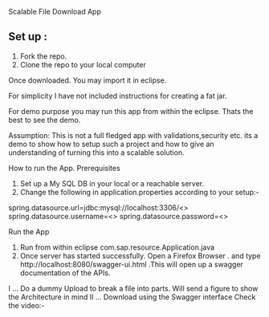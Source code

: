 Scalable File Download App

Set up :
--------
1. Fork the repo.
2. Clone the repo to your local computer

Once downloaded. You may import it in eclipse. 

For simplicity I have not included instructions for creating a fat jar. 


For demo purpose you may run this app from within the eclipse. Thats the best to see the demo.

Assumption: This is not a full fledged app with validations,security etc. its a demo to show how to setup such a project and how to give an understanding of turning this into a scalable solution.

How to run the App.
Prerequisites
1. Set up a My SQL DB in your local or a reachable server.
2. Change the following in application.properties according to your setup:-

spring.datasource.url=jdbc:mysql://localhost:3306/<<your schema name>>
spring.datasource.username=<<username>>
spring.datasource.password=<<password>>


Run the App

1. Run from within eclipse com.sap.resource.Application.java
2. Once server has started successfully. Open a Firefox Browser . and type
http://localhost:8080/swagger-ui.html .This will open up a swagger documentation of the APIs.

I ... Do a dummy Upload to break a file into parts. Will send a figure to show the Architecture in mind
II ... Download using the Swagger interface
Check the video:-
